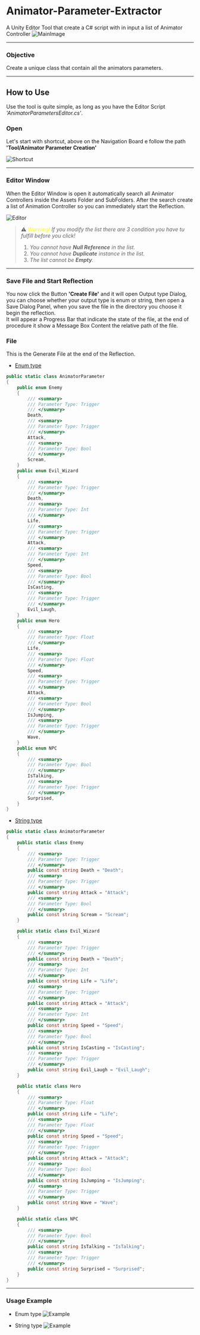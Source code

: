 # Animator-Parameter-Extractor
A Unity Editor Tool that create a C# script with in input a list of Animator Controller
![MainImage](/Readme%20Images/Animator%20Parameter%20Extractor.png)
___

### Objective

Create a unique class that contain all the animators parameters.

___

## How to Use

Use the tool is quite simple, as long as you have the Editor Script _'AnimatorParametersEditor.cs'_.

### Open

Let's start with shortcut, above on the Navigation Board e follow the path **'Tool/Animator Parameter Creation'**

![Shortcut](/Readme%20Images/Shortcut.png)
___

### Editor Window

When the Editor Window is open it automatically search all Animator Controllers inside the Assets Folder and SubFolders.
After the search create a list of Animation Controller so you can immediately start the Reflection.

![Editor](/Readme%20Images/Editor.png)

> ⚠️ _<span style="color:yellow">Warning!</span> If you modify the list there are 3 condition you have tu fulfill before you click!_
> 1. _You cannot have **Null Reference** in the list._
> 2. _You cannot have **Duplicate** instance in the list._
> 3. _The list cannot be **Empty**._

___

### Save File and Start Reflection

You now click the Button **'Create File'** and it will open Output type Dialog, you can choose whether your output type is enum or string, then open a Save Dialog Panel, when you save the file in the directory you choose it begin the reflection.
<br> It will appear a Progress Bar that indicate the state of the file, at the end of procedure it show a Message Box Content the relative path of the file.

### File

This is the Generate File at the end of the Reflection.
- [Enum type](/Assets/Animator%20Parameter%20Extractor/Example/AnimatorParameter.cs)
``` C#
public static class AnimatorParameter 
{ 
	public enum Enemy  
	{ 
		/// <summary>
		/// Parameter Type: Trigger
		/// </summary>
		Death,
		/// <summary>
		/// Parameter Type: Trigger
		/// </summary>
		Attack,
		/// <summary>
		/// Parameter Type: Bool
		/// </summary>
		Scream,
	}
	public enum Evil_Wizard  
	{ 
		/// <summary>
		/// Parameter Type: Trigger
		/// </summary>
		Death,
		/// <summary>
		/// Parameter Type: Int
		/// </summary>
		Life,
		/// <summary>
		/// Parameter Type: Trigger
		/// </summary>
		Attack,
		/// <summary>
		/// Parameter Type: Int
		/// </summary>
		Speed,
		/// <summary>
		/// Parameter Type: Bool
		/// </summary>
		IsCasting,
		/// <summary>
		/// Parameter Type: Trigger
		/// </summary>
		Evil_Laugh,
	}
	public enum Hero  
	{ 
		/// <summary>
		/// Parameter Type: Float
		/// </summary>
		Life,
		/// <summary>
		/// Parameter Type: Float
		/// </summary>
		Speed,
		/// <summary>
		/// Parameter Type: Trigger
		/// </summary>
		Attack,
		/// <summary>
		/// Parameter Type: Bool
		/// </summary>
		IsJumping,
		/// <summary>
		/// Parameter Type: Trigger
		/// </summary>
		Wave,
	}
	public enum NPC  
	{ 
		/// <summary>
		/// Parameter Type: Bool
		/// </summary>
		IsTalking,
		/// <summary>
		/// Parameter Type: Trigger
		/// </summary>
		Surprised,
	}
}
```

- [String type](/Assets/Animator%20Parameter%20Extractor/Example/AnimatorParameterString.cs)
``` C#
public static class AnimatorParameter
{
    public static class Enemy
    {
        /// <summary>
        /// Parameter Type: Trigger
        /// </summary>
        public const string Death = "Death";
        /// <summary>
        /// Parameter Type: Trigger
        /// </summary>
        public const string Attack = "Attack";
        /// <summary>
        /// Parameter Type: Bool
        /// </summary>
        public const string Scream = "Scream";
    }

    public static class Evil_Wizard
    {
        /// <summary>
        /// Parameter Type: Trigger
        /// </summary>
        public const string Death = "Death";
        /// <summary>
        /// Parameter Type: Int
        /// </summary>
        public const string Life = "Life";
        /// <summary>
        /// Parameter Type: Trigger
        /// </summary>
        public const string Attack = "Attack";
        /// <summary>
        /// Parameter Type: Int
        /// </summary>
        public const string Speed = "Speed";
        /// <summary>
        /// Parameter Type: Bool
        /// </summary>
        public const string IsCasting = "IsCasting";
        /// <summary>
        /// Parameter Type: Trigger
        /// </summary>
        public const string Evil_Laugh = "Evil_Laugh";
    }

    public static class Hero
    {
        /// <summary>
        /// Parameter Type: Float
        /// </summary>
        public const string Life = "Life";
        /// <summary>
        /// Parameter Type: Float
        /// </summary>
        public const string Speed = "Speed";
        /// <summary>
        /// Parameter Type: Trigger
        /// </summary>
        public const string Attack = "Attack";
        /// <summary>
        /// Parameter Type: Bool
        /// </summary>
        public const string IsJumping = "IsJumping";
        /// <summary>
        /// Parameter Type: Trigger
        /// </summary>
        public const string Wave = "Wave";
    }

    public static class NPC
    {
        /// <summary>
        /// Parameter Type: Bool
        /// </summary>
        public const string IsTalking = "IsTalking";
        /// <summary>
        /// Parameter Type: Trigger
        /// </summary>
        public const string Surprised = "Surprised";
    }
}

```
___

### Usage Example
- Enum type
![Example](/Readme%20Images/Example%20of%20using%20enum.png)

- String type
![Example](/Readme%20Images/Example%20of%20using%20string.png)
